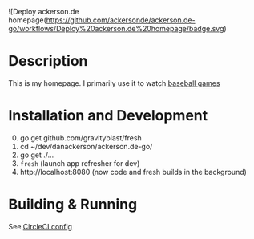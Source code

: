 ![Deploy ackerson.de homepage(https://github.com/ackersonde/ackerson.de-go/workflows/Deploy%20ackerson.de%20homepage/badge.svg)

# Description
This is my homepage. I primarily use it to watch [baseball games](https://ackerson.de/bb)

# Installation and Development
0. go get github.com/gravityblast/fresh
0. cd ~/dev/danackerson/ackerson.de-go/
0. go get ./...
0. `fresh` (launch app refresher for dev)
0. http://localhost:8080 (now code and fresh builds in the background)

# Building & Running
See [CircleCI config](.github/workflows/build.yml)
